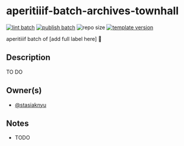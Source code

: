 # aperitiiif-batch-archives-townhall
[![lint batch](https://github.com/nyu-dss/aperitiiif-batch-archives-townhall/actions/workflows/lint-batch.yml/badge.svg)](https://github.com/nyu-dss/aperitiiif-batch-archives-townhall/actions/workflows/lint-batch.yml) [![publish batch](https://github.com/nyu-dss/aperitiiif-batch-archives-townhall/actions/workflows/publish-batch.yml/badge.svg)](https://github.com/nyu-dss/aperitiiif-batch-archives-townhall/actions/workflows/publish-batch.yml) ![repo size](https://img.shields.io/github/repo-size/nyu-dss/aperitiiif-batch-archives-townhall)
[![template version](https://img.shields.io/badge/template%20version-v0.1.0-9cf)](.template-version)

aperitiiif batch of [add full label here] 🥂

## Description

TO DO

## Owner(s)
- [@stasiaknyu](https://github.com/stasiaknyu)

## Notes
- TODO
